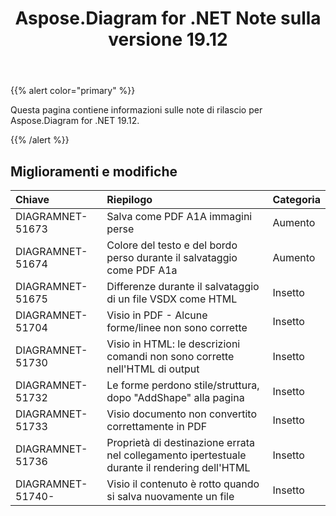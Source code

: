 ﻿---
title: Aspose.Diagram for .NET Note sulla versione 19.12
type: docs
weight: 10
url: /it/net/aspose-diagram-for-net-19-12-release-notes/
---
{{% alert color="primary" %}} 

Questa pagina contiene informazioni sulle note di rilascio per Aspose.Diagram for .NET 19.12.

{{% /alert %}} 
## **Miglioramenti e modifiche**

|**Chiave**|**Riepilogo**|**Categoria**|
|:- |:- |:- |
|DIAGRAMNET-51673|Salva come PDF A1A immagini perse|Aumento|
|DIAGRAMNET-51674|Colore del testo e del bordo perso durante il salvataggio come PDF A1a|Aumento|
|DIAGRAMNET-51675|Differenze durante il salvataggio di un file VSDX come HTML|Insetto|
|DIAGRAMNET-51704|Visio in PDF - Alcune forme/linee non sono corrette|Insetto|
|DIAGRAMNET-51730|Visio in HTML: le descrizioni comandi non sono corrette nell'HTML di output|Insetto|
|DIAGRAMNET-51732|Le forme perdono stile/struttura, dopo "AddShape" alla pagina|Insetto|
|DIAGRAMNET-51733|Visio documento non convertito correttamente in PDF|Insetto|
|DIAGRAMNET-51736|Proprietà di destinazione errata nel collegamento ipertestuale durante il rendering dell'HTML|Insetto|
|DIAGRAMNET-51740-|Visio il contenuto è rotto quando si salva nuovamente un file|Insetto|



